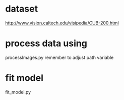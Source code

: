 # dataset
http://www.vision.caltech.edu/visipedia/CUB-200.html

# process data using 
processImages.py remember to adjust path variable

# fit model
fit_model.py 
